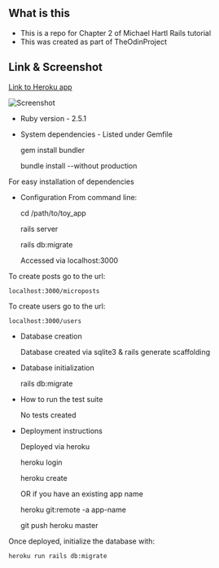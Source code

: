 ## What is this

* This is a repo for Chapter 2 of Michael Hartl Rails tutorial
* This was created as part of TheOdinProject

## Link & Screenshot

[Link to Heroku app](https://toy-app-paramagicdev.herokuapp.com/)

![Screenshot](https://github.com/ParamagicDev/toy_app/blob/master/public/heroku_screenshot.png)

* Ruby version - 2.5.1

* System dependencies - Listed under Gemfile
    
    gem install bundler
    
    bundle install --without production
    
For easy installation of dependencies
    

* Configuration
  From command line:
    
    cd /path/to/toy_app
    
    rails server
    
    rails db:migrate
    
    Accessed via localhost:3000
    
 To create posts go to the url:
 
    localhost:3000/microposts
 
 To create users go to the url: 
 
    localhost:3000/users

* Database creation

    Database created via sqlite3 & rails generate scaffolding

* Database initialization

    rails db:migrate

* How to run the test suite

  No tests created

* Deployment instructions

  Deployed via heroku
    
    heroku login
    
    heroku create
    
    OR if you have an existing app name
    
    heroku git:remote -a app-name
    
    git push heroku master
    
 Once deployed, initialize the database with:
 
    heroku run rails db:migrate
    
